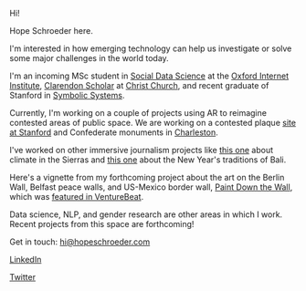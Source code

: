 Hi!

Hope Schroeder here.

I'm interested in how emerging technology can help us investigate or solve some major challenges in the world today.

I'm an incoming MSc student in [Social Data Science](https://www.oii.ox.ac.uk/study/msc-in-social-data-science/) at the [Oxford Internet Institute](https://www.oii.ox.ac.uk/), [Clarendon Scholar](http://www.ox.ac.uk/clarendon) at [Christ Church](https://www.chch.ox.ac.uk/), and recent graduate of Stanford in [Symbolic Systems](https://symsys.stanford.edu/).

Currently, I'm working on a couple of projects using AR to reimagine contested areas of public space. We are working on a contested plaque [site at Stanford](https://www.dearvisitor.app/) and Confederate monuments in [Charleston](https://brown.columbia.edu/portfolio/charleston-reconstructed/). 

I've worked on other immersive journalism projects like [this one](http://peninsulapress.com/2017/04/18/california-climate-360-video-story/) about climate in the Sierras and [this one](https://www.youtube.com/watch?v=WBKLH2bHdcE) about the New Year's traditions of Bali. 

Here's a vignette from my forthcoming project about the art on the Berlin Wall, Belfast peace walls, and US-Mexico border wall, [Paint Down the Wall](https://www.youtube.com/watch?v=w4JHOiridw0), which was [featured in VentureBeat](https://venturebeat.com/2018/05/09/4-ar-vr-stanford-student-projects-show-the-future-of-immersive-tech/). 

Data science, NLP, and gender research are other areas in which I work. Recent projects from this space are forthcoming!

Get in touch: hi@hopeschroeder.com

[LinkedIn](https://www.linkedin.com/in/hopeschroeder/)

[Twitter](https://twitter.com/Schropes)
